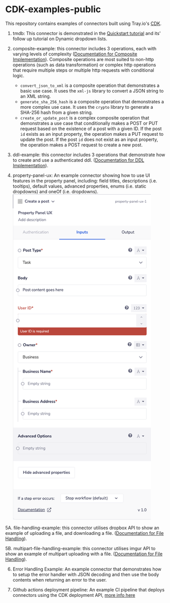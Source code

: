 # CDK-examples-public

This repository contains examples of connectors built using Tray.io's [CDK](https://developer.tray.ai/developer-portal/cdk/introduction/).

1. tmdb: This connector is demonstrated in the [Quickstart tutorial](https://developer.tray.ai/developer-portal/cdk/quickstart/) and its' follow up tutorial on Dynamic dropdown lists.
2. composite-example: this connector includes 3 operations, each with varying levels of complexity ([Documentation for Composite Implementation](https://developer.tray.ai/developer-portal/cdk/dsl-reference/#composite-implementation)). Composite operations are most suited to non-http operations (such as data transformation) or complex http operations that require multiple steps or multiple http requests with conditional logic.
   - `convert_json_to_xml` is a composite operation that demonstrates a basic use case. It uses the `xml-js` library to convert a JSON string to an XML string.
   - `generate_sha_256_hash` is a composite operation that demonstrates a more complex use case. It uses the `crypto` library to generate a SHA-256 hash from a given string.
   - `create_or_update_post` is a complex composite operation that demonstrates a use case that conditionally makes a POST or PUT request based on the existence of a post with a given ID. If the post `id` exists as an input property, the operation makes a PUT request to update the post. If the post `id` does not exist as an input property, the operation makes a POST request to create a new post.

3. ddl-example: this connector includes 3 operations that demonstrate how to create and use a authenticated ddl.
([Documentation for DDL Implementation](https://developer.tray.ai/developer-portal/cdk/dsl-reference/#ddl-dynamic-dropdown-lists)).

4. property-panel-ux: An example connector showing how to use UI features in the property panel, including: field titles, descriptions (i.e. tooltips), default values, advanced properties, enums (i.e. static dropdowns) and oneOf (i.e. dropdowns).
![property-panel-ux example connector in the Tray builder UI](property-panel-ux.png "property-panel-ux example connector in the Tray builder UI")

5A. file-handling-example: this connector utilises dropbox API to show an example of uploading a file, and downloading a file.
([Documentation for File Handling](https://developer.tray.ai/developer-portal/cdk/guides/file-handling/file-handling/)).

5B. multipart-file-handling-example: this connector utilises imgur API to show an example of multipart uploading with a file.
([Documentation for File Handling](https://developer.tray.ai/developer-portal/cdk/guides/file-handling/file-handling/)).

6. Error Handling Example: An example connector that demonstrates how to setup the error handler with JSON decoding and then use the body contents when returning an error to the user.

7. Github actions deployment pipeline: An example CI pipeline that deploys connectors using the CDK deployment API, [more info here](github-actions-deployment-pipeline/README.md)
